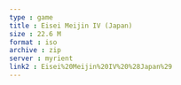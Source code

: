 ```yaml
---
type : game
title : Eisei Meijin IV (Japan)
size : 22.6 M
format : iso
archive : zip
server : myrient
link2 : Eisei%20Meijin%20IV%20%28Japan%29
---
```

